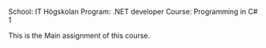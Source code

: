 School: IT Högskolan
Program: .NET developer
Course: Programming in C# 1

This is the Main assignment of this course.
